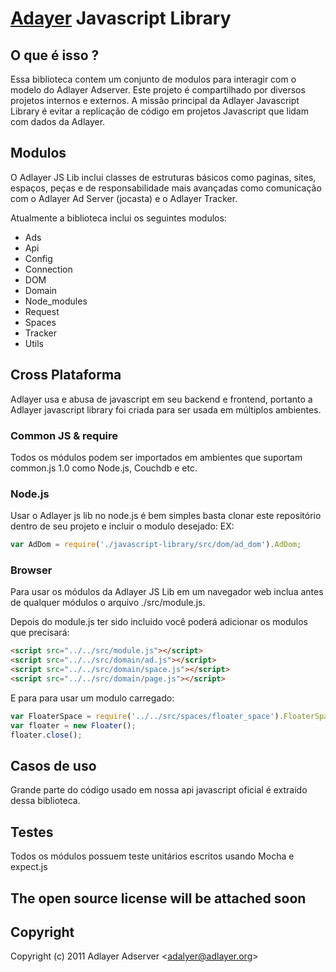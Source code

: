 
# [Adayer](http://adlayer.com.br) Javascript Library

## O que é isso ?

Essa biblioteca contem um conjunto de modulos para interagir com o modelo do Adlayer Adserver.
Este projeto é compartilhado por diversos projetos internos e externos.
A missão principal da Adlayer Javascript Library é evitar a replicação de código em projetos Javascript que lidam com dados da Adlayer.

## Modulos

O Adlayer JS Lib inclui classes de estruturas básicos como paginas, sites, espaços, peças e de responsabilidade mais avançadas como comunicação com o Adlayer Ad Server (jocasta) e o Adlayer Tracker.

Atualmente a biblioteca inclui os seguintes modulos:
* Ads
* Api
* Config
* Connection
* DOM
* Domain
* Node_modules
* Request
* Spaces
* Tracker
* Utils

## Cross Plataforma

Adlayer usa e abusa de javascript em seu backend e frontend, portanto a Adlayer javascript library foi criada para ser usada em múltiplos ambientes.

### Common JS & require

Todos os módulos podem ser importados em ambientes que suportam common.js 1.0 como Node.js, Couchdb e etc.

### Node.js

Usar o Adlayer js lib no node.js é bem simples basta clonar este repositório dentro de seu projeto e incluir o modulo desejado:
EX:
```javascript
var AdDom = require('./javascript-library/src/dom/ad_dom').AdDom;
```

### Browser

Para usar os módulos da Adlayer JS Lib em um navegador web inclua antes de qualquer módulos o arquivo ./src/module.js.

Depois do module.js ter sido incluido você poderá adicionar os modulos que precisará:
```html
<script src="../../src/module.js"></script>
<script src="../../src/domain/ad.js"></script>
<script src="../../src/domain/space.js"></script>
<script src="../../src/domain/page.js"></script>
```

E para para usar um modulo carregado:
```javascript
var FloaterSpace = require('../../src/spaces/floater_space').FloaterSpace;
var floater = new Floater();
floater.close();
```

## Casos de uso

Grande parte do código usado em nossa api javascript oficial é extraído dessa biblioteca.

## Testes

Todos os módulos possuem teste unitários escritos usando Mocha e expect.js
 
## The open source license will be attached soon

## Copyright

Copyright (c) 2011 Adlayer Adserver
&lt;adalyer@adlayer.org&gt;